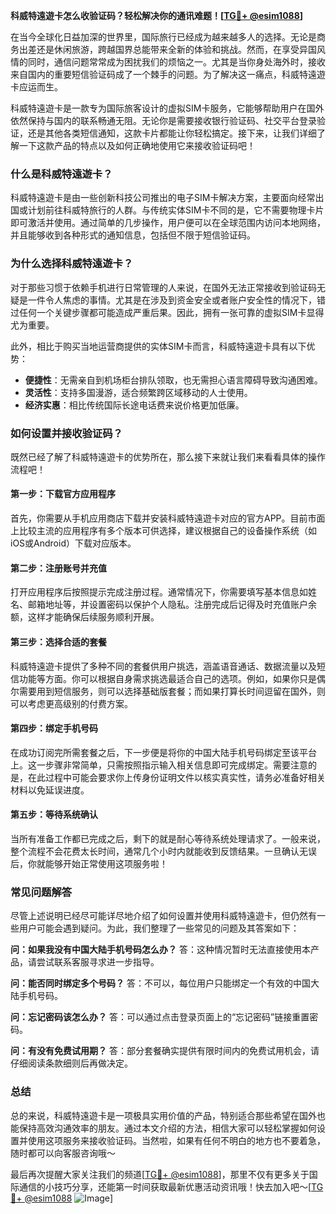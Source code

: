 **科威特遠遊卡怎么收验证码？轻松解决你的通讯难题！[[TG💪+ @esim1088](https://t.me/s/esim1088)]**

在当今全球化日益加深的世界里，国际旅行已经成为越来越多人的选择。无论是商务出差还是休闲旅游，跨越国界总能带来全新的体验和挑战。然而，在享受异国风情的同时，通信问题常常成为困扰我们的烦恼之一。尤其是当你身处海外时，接收来自国内的重要短信验证码成了一个棘手的问题。为了解决这一痛点，科威特遠遊卡应运而生。

科威特遠遊卡是一款专为国际旅客设计的虚拟SIM卡服务，它能够帮助用户在国外依然保持与国内的联系畅通无阻。无论你是需要接收银行验证码、社交平台登录验证，还是其他各类短信通知，这款卡片都能让你轻松搞定。接下来，让我们详细了解一下这款产品的特点以及如何正确地使用它来接收验证码吧！

### **什么是科威特遠遊卡？**

科威特遠遊卡是由一些创新科技公司推出的电子SIM卡解决方案，主要面向经常出国或计划前往科威特旅行的人群。与传统实体SIM卡不同的是，它不需要物理卡片即可激活并使用。通过简单的几步操作，用户便可以在全球范围内访问本地网络，并且能够收到各种形式的通知信息，包括但不限于短信验证码。

### **为什么选择科威特遠遊卡？**

对于那些习惯于依赖手机进行日常管理的人来说，在国外无法正常接收到验证码无疑是一件令人焦虑的事情。尤其是在涉及到资金安全或者账户安全性的情况下，错过任何一个关键步骤都可能造成严重后果。因此，拥有一张可靠的虚拟SIM卡显得尤为重要。

此外，相比于购买当地运营商提供的实体SIM卡而言，科威特遠遊卡具有以下优势：
- **便捷性**：无需亲自到机场柜台排队领取，也无需担心语言障碍导致沟通困难。
- **灵活性**：支持多国漫游，适合频繁跨区域移动的人士使用。
- **经济实惠**：相比传统国际长途电话费来说价格更加低廉。

### **如何设置并接收验证码？**

既然已经了解了科威特遠遊卡的优势所在，那么接下来就让我们来看看具体的操作流程吧！

#### **第一步：下载官方应用程序**
首先，你需要从手机应用商店下载并安装科威特遠遊卡对应的官方APP。目前市面上比较主流的应用程序有多个版本可供选择，建议根据自己的设备操作系统（如iOS或Android）下载对应版本。

#### **第二步：注册账号并充值**
打开应用程序后按照提示完成注册过程。通常情况下，你需要填写基本信息如姓名、邮箱地址等，并设置密码以保护个人隐私。注册完成后记得及时充值账户余额，这样才能确保后续服务顺利开展。

#### **第三步：选择合适的套餐**
科威特遠遊卡提供了多种不同的套餐供用户挑选，涵盖语音通话、数据流量以及短信功能等方面。你可以根据自身需求挑选最适合自己的选项。例如，如果你只是偶尔需要用到短信服务，则可以选择基础版套餐；而如果打算长时间逗留在国外，则可以考虑更高级别的付费方案。

#### **第四步：绑定手机号码**
在成功订阅完所需套餐之后，下一步便是将你的中国大陆手机号码绑定至该平台上。这一步骤非常简单，只需按照指示输入相关信息即可完成绑定。需要注意的是，在此过程中可能会要求你上传身份证明文件以核实真实性，请务必准备好相关材料以免延误进度。

#### **第五步：等待系统确认**
当所有准备工作都已完成之后，剩下的就是耐心等待系统处理请求了。一般来说，整个流程不会花费太长时间，通常几个小时内就能收到反馈结果。一旦确认无误后，你就能够开始正常使用这项服务啦！

### **常见问题解答**

尽管上述说明已经尽可能详尽地介绍了如何设置并使用科威特遠遊卡，但仍然有一些用户可能会遇到疑问。为此，我们整理了一些常见的问题及其答案如下：

**问：如果我没有中国大陆手机号码怎么办？**
答：这种情况暂时无法直接使用本产品，请尝试联系客服寻求进一步指导。

**问：能否同时绑定多个号码？**
答：不可以，每位用户只能绑定一个有效的中国大陆手机号码。

**问：忘记密码该怎么办？**
答：可以通过点击登录页面上的“忘记密码”链接重置密码。

**问：有没有免费试用期？**
答：部分套餐确实提供有限时间内的免费试用机会，请仔细阅读条款细则后再做决定。

### **总结**

总的来说，科威特遠遊卡是一项极具实用价值的产品，特别适合那些希望在国外也能保持高效沟通效率的朋友。通过本文介绍的方法，相信大家可以轻松掌握如何设置并使用这项服务来接收验证码。当然啦，如果有任何不明白的地方也不要着急，随时都可以向客服咨询哦～

最后再次提醒大家关注我们的频道[[TG💪+ @esim1088](https://t.me/s/esim1088)]，那里不仅有更多关于国际通信的小技巧分享，还能第一时间获取最新优惠活动资讯哦！快去加入吧～[[TG💪+ @esim1088](https://t.me/s/esim1088) ![Image](https://i.postimg.cc/4NQfJmqS/Snipaste-2025-05-13-00-14-12.png)]